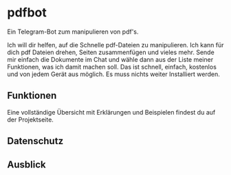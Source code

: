 # pdfbot
Ein Telegram-Bot zum manipulieren von pdf's.

Ich will dir helfen, auf die Schnelle pdf-Dateien zu manipulieren. Ich kann für dich pdf Dateien drehen, Seiten zusammenfügen und vieles mehr. Sende mir einfach die Dokumente im Chat und wähle dann aus der Liste meiner Funktionen, was ich damit machen soll. Das ist schnell, einfach, kostenlos und von jedem Gerät aus möglich. Es muss nichts weiter Installiert werden.

## Funktionen
Eine vollständige Übersicht mit Erklärungen und Beispielen findest du auf der Projektseite.
## Datenschutz
## Ausblick
